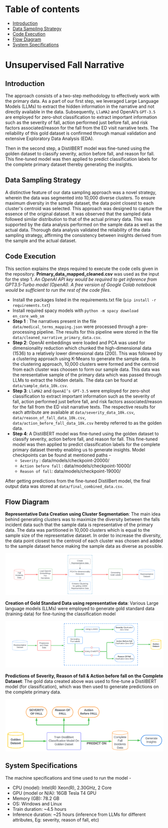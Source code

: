 # Table of contents
* [Introduction](#introduction)
* [Data Sampling Strategy](#data_prep)
* [Code Execution](#code_execution)
* [Flow Diagram](#flow)
* [System Specifications](#machine_specs)


# Unsupervised Fall Narrative

## Introduction <a name="introduction"></a>
The approach consists of a two-step methodology to effectively work with the primary data. As a part of our first step, we leveraged Large Language Models (LLMs) to extract the hidden information in the narrative and not directly available in the data. Subsequently, `LlaMA2` and OpenAI’s `GPT-3.5` are employed for zero-shot classification to extract important information such as the severity of fall, action performed just before fall, and risk factors associated/reason for the fall from the ED visit narrative texts. The reliability of this gold dataset is confirmed through manual validation and extensive Exploratory Data Analysis (EDA).
 
Then in the second step, a DistilBERT model was fine-tuned using the golden dataset to classify severity, action before fall, and reason for fall. This fine-tuned model was then applied to predict classification labels for the complete primary dataset thereby generating the insights.


## Data Sampling Strategy <a name="data_prep"></a>
 A distinctive feature of our data sampling approach was a novel strategy, wherein the data was segmented into 10,000 diverse clusters. To ensure maximum diversity in the sample dataset, the data point closest to each cluster's centroid was selected. This approach was designed to capture the essence of the original dataset. It was observed that the sampled data followed similar distribution to that of the actual primary data. This was supported by the data analysis performed on the sample data as well as the actual data. Thorough data analysis validated the reliability of the data sampling strategy, affirming the consistency between insights derived from the sample and the actual dataset.


## Code Execution <a name="code_execution"></a>
This section explains the steps required to execute the code cells given in the repository. **Primary_data_mapped_cleaned.csv** was used as the input for the step 1. _An OpenAI API key would be required to get inference from GPT3.5-Turbo model (OpenAI). A free version of Google Colab notebook would be sufficient to run the rest of the code files_.


* Install the packages listed in the requirements.txt file (`pip install -r requirements.txt`)
* Install required spacy models with `python -m spacy download en_core_web_sm`
*  **Step 1** : The narratives present in the file `data/medical_terms_mapping.json` were processed through a pre-processing pipeline. The results for this pipeline were stored in the file `data/cleaned_narrative_primary_data.csv`.
* **Step 2**: OpenAI embeddings were loaded and PCA was used for dimensionality reduction which chunked the high-dimensional data (1536) to a relatively lower dimensional data (200). This was followed by a clustering approach using K-Means to generate the sample data. In the clustering approach, 10,000 clusters were formed and the centroid from each cluster was choosen to form our sample data. This data was the reresentative sample of the primary data which was passed through LLMs to extract the hidden details. The data can be found at `data/sample_data_10k.csv`.
* **Step 3**: `LlaMA2` and `OpenAI’s GPT-3.5` were employed for zero-shot classification to extract important information such as the severity of fall, action performed just before fall, and risk factors associated/reason for the fall from the ED visit narrative texts. The respective results for each attribute are available at `data/severity_data_10k.csv`, `data/reason_of_fall_data_10k.csv`, `data/action_before_fall_data_10k.csv` hereby referred to as the golden data.
* **Step 4**: A DistilBERT model was fine-tuned using the golden dataset to classify severity, action before fall, and reason for fall. This fine-tuned model was then applied to predict classification labels for the complete primary dataset thereby enabling us to generate insights. Model checkpoints can be found at mentioned paths - 
    - `Severity` : data/models/checkpoint-20000/
    - `Action before fall` : data/models/checkpoint-10000/
    - `Reason of fall`: data/models/checkpoint-19000/

After getting predictions from the fine-tuned DistilBert model, the final output data was stored at `data/final_combined_data.csv`.

## Flow Diagram <a name="flow"></a>
**Representative Data Creation using Cluster Segmentation**: The main idea behind generating clusters was to maximize the diversity between the falls incident data such that the sample data is representative of the primary data. The data was partitioned in 10,000 clusters which is equal to the sample size of the representative dataset. In order to increase the diversity, the data point closest to the centroid of each cluster was chosen and added to the sample dataset hence making the sample data as diverse as possible.

![Cluster Segmentation](notebooks/images/representative_data_creation.png)

**Creation of Gold Standard Data using representative data**: Various Large language models (LLMs) were employed to generate gold standard data (training data) for fine-tuning the classification model

![Gold Standard Data Creation](notebooks/images/golden_data_creation.png)

**Predictions of Severity, Reason of fall & Action before fall on the Complete Dataset**: The gold data created above was used to fine-tune a DistilBERT model (for classification), which was then used to generate predictions on the complete primary data.

![Inference using DistilBert](notebooks/images/output_on_whole_data.png)

## System Specifications <a name="machine_specs"></a>
The machine specifications and time used to run the model -
* CPU (model): Intel(R) Xeon(R), 2.30GHz, 2 Core
* GPU (model or N/A): 16GB Tesla T4 GPU
* Memory (GB): 78.2 GB
* OS: Windows and Linux
* Train duration: ~4.5 hours
* Inference duration: ~25 hours (inference from LLMs for different attributes, Eg: severity, reason of fall, etc)
